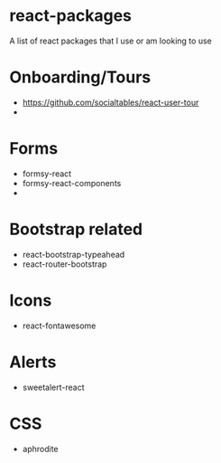 # react-packages
A list of react packages that I use or am looking to use



# Onboarding/Tours
* https://github.com/socialtables/react-user-tour
* 

# Forms
* formsy-react
* formsy-react-components
* 

# Bootstrap related
* react-bootstrap-typeahead
* react-router-bootstrap

# Icons
* react-fontawesome

# Alerts
* sweetalert-react

# CSS
* aphrodite
